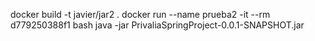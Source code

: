 docker build -t javier/jar2  .
docker run --name prueba2 -it --rm d779250388f1 bash
java -jar PrivaliaSpringProject-0.0.1-SNAPSHOT.jar